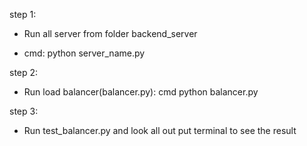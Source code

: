 step 1:

+ Run all server from folder backend_server

+ cmd: python server_name.py

step 2:

+ Run load balancer(balancer.py): cmd python balancer.py

step 3:

+ Run test_balancer.py and look all out put terminal to see the result
